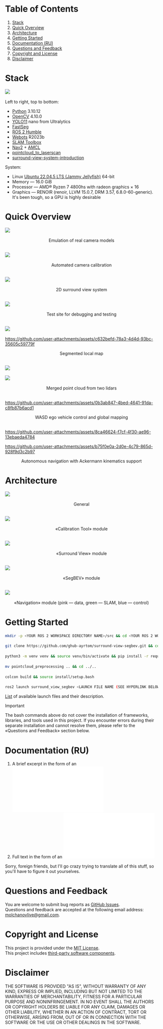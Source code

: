 # Table of Contents

1. [Stack](#stack)
2. [Quick Overview](#quick-overview)
3. [Architecture](#architecture)
4. [Getting Started](#getting-started)
5. [Documentation (RU)](#documentation-ru)
6. [Questions and Feedback](#questions-and-feedback)
7. [Copyright and License](#copyright-and-license)
8. [Disclaimer](#disclaimer)

# Stack

![](https://github.com/user-attachments/assets/420f7102-9055-41ad-8494-42dadf1868ef)

Left to right, top to bottom:
- [Python](https://www.python.org/) 3.10.12
- [OpenCV](https://opencv.org/) 4.10.0
- [YOLO11](https://docs.ultralytics.com/models/yolo11/) nano from Ultralytics
- [FastSeg](https://github.com/ekzhang/fastseg)
- [ROS 2 Humble](https://docs.ros.org/en/humble/index.html)
- [Webots](https://cyberbotics.com/) R2023b
- [SLAM Toolbox](https://github.com/SteveMacenski/slam_toolbox/tree/humble)
- [Nav2](https://github.com/ros-navigation/navigation2/tree/humble) + [AMCL](https://docs.nav2.org/configuration/packages/configuring-amcl.html)
- [pointcloud_to_laserscan](https://github.com/ros-perception/pointcloud_to_laserscan/tree/humble)
- [surround-view-system-introduction](https://github.com/hynpu/surround-view-system-introduction)<br>

System:
- Linux [Ubuntu 22.04.5 LTS (Jammy Jellyfish)](https://releases.ubuntu.com/jammy/) 64-bit
- Memory — 16.0 GiB
- Processor — AMD® Ryzen 7 4800hs with radeon graphics × 16
- Graphics — RENOIR (renoir, LLVM 15.0.7, DRM 3.57, 6.8.0-60-generic). It's been tough, so a GPU is highly desirable

# Quick Overview

![](https://github.com/user-attachments/assets/b35496bd-0ca5-4ea2-aee5-91f22537bcdd)
<div align="center">Emulation of real camera models</div>
<br>

![](https://github.com/user-attachments/assets/94e3dc2e-396b-4951-a5d5-498f19a3383a)
<div align="center">Automated camera calibration</div>
<br>

![](https://github.com/user-attachments/assets/ea44403d-93c9-43e6-b699-2d507fbafeab)
<div align="center">2D surround view system</div>
<br>

![](https://github.com/user-attachments/assets/413a9e88-2576-49be-a8c1-ee756e1ccff7)
<div align="center">Test site for debugging and testing</div>
<br>

![](https://github.com/user-attachments/assets/7a7ca0b8-681b-42b8-8886-700a7665eda0)

https://github.com/user-attachments/assets/c632befd-78a3-4d4d-93bc-35605c59779f
<div align="center">Segmented local map</div>
<br>

![](https://github.com/user-attachments/assets/00f32cdd-1fa9-4004-aa5a-c418a42f127c)

![](https://github.com/user-attachments/assets/eec0f3b2-f8f3-4007-af41-748935fa9668)
<div align="center">Merged point cloud from two lidars</div>
<br>

https://github.com/user-attachments/assets/0b3ab847-4bed-4641-91da-c8fb87b6acd1
<div align="center">WASD ego vehicle control and global mapping</div>
<br>

https://github.com/user-attachments/assets/8ca46624-f7cf-4f30-ae96-13ebaeda4784

https://github.com/user-attachments/assets/b75f0e0a-2d0e-4c79-865d-928f9d3c2b97
<div align="center">Autonomous navigation with Ackermann kinematics support</div>

# Architecture

![](https://github.com/user-attachments/assets/e82693e9-c97c-4a0d-a422-0b1b3b69b45e)
<div align="center">General</div>
<br>

![](https://github.com/user-attachments/assets/9e3067f6-b51d-4834-8dcf-4c8be2029439)
<div align="center">«Calibration Tool» module</div>
<br>

![](https://github.com/user-attachments/assets/296e5eeb-34d2-4b98-80b7-27952326e724)
<div align="center">«Surround View» module</div>
<br>

![](https://github.com/user-attachments/assets/d50420aa-93f8-4c89-bf7e-92d674eb1d47)
<div align="center">«SegBEV» module</div>
<br>

![](https://github.com/user-attachments/assets/3472a106-da02-4986-945a-af793d6c3ef8)
<div align="center">«Navigation» module (pink — data, green — SLAM, blue — control)</div>

# Getting Started

```bash
mkdir -p <YOUR ROS 2 WORKSPACE DIRECTORY NAME>/src && cd <YOUR ROS 2 WORKSPACE DIRECTORY NAME>/src

git clone https://github.com/ghub-ayrtom/surround-view-segbev.git && cd surround-view-segbev

python3 -m venv venv && source venv/bin/activate && pip install -r requirements.txt && deactivate

mv pointcloud_preprocessing .. && cd ../..

colcon build && source install/setup.bash

ros2 launch surround_view_segbev <LAUNCH FILE NAME (SEE HYPERLINK BELOW)>
```

[List](https://github.com/ghub-ayrtom/surround-view-segbev/tree/main/launch) of available launch files and their description.<br>

> [!IMPORTANT]
> The bash commands above do not cover the installation of frameworks, libraries, and tools used in this project. If you encounter errors during their separate installation and cannot resolve them, please refer to the «Questions and Feedback» section below.

# Documentation (RU)

1. A brief excerpt in the form of an ![article](docs/1.pdf)
2. Full text in the form of an ![explanatory note](docs/2.pdf)

Sorry, foreign friends, but I'll go crazy trying to translate all of this stuff, so you'll have to figure it out yourselves.

# Questions and Feedback

You are welcome to submit bug reports as [GitHub Issues](https://github.com/ghub-ayrtom/surround-view-segbev/issues).<br>
Questions and feedback are accepted at the following email address: molchanovlive@gmail.com.

# Copyright and License

This project is provided under the [MIT License](https://github.com/ghub-ayrtom/surround-view-segbev/blob/main/LICENSE).<br>
This project includes [third-party software components](https://github.com/ghub-ayrtom/surround-view-segbev/blob/main/NOTICE).

# Disclaimer

THE SOFTWARE IS PROVIDED "AS IS", WITHOUT WARRANTY OF ANY KIND, EXPRESS OR
IMPLIED, INCLUDING BUT NOT LIMITED TO THE WARRANTIES OF MERCHANTABILITY,
FITNESS FOR A PARTICULAR PURPOSE AND NONINFRINGEMENT. IN NO EVENT SHALL THE
AUTHORS OR COPYRIGHT HOLDERS BE LIABLE FOR ANY CLAIM, DAMAGES OR OTHER
LIABILITY, WHETHER IN AN ACTION OF CONTRACT, TORT OR OTHERWISE, ARISING FROM,
OUT OF OR IN CONNECTION WITH THE SOFTWARE OR THE USE OR OTHER DEALINGS IN THE
SOFTWARE.
